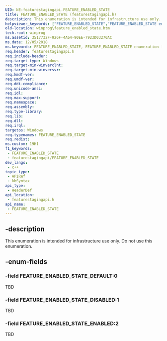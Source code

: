 ```yaml
---
UID: NE:featurestagingapi.FEATURE_ENABLED_STATE
title: FEATURE_ENABLED_STATE (featurestagingapi.h)
description: This enumeration is intended for infrastructure use only.
helpviewer_keywords: ["FEATURE_ENABLED_STATE","FEATURE_ENABLED_STATE enumeration [Windows API]","FEATURE_ENABLED_STATE_DEFAULT","FEATURE_ENABLED_STATE_DISABLED","FEATURE_ENABLED_STATE_ENABLED","FEATURE_ENABLED_STATE_HAS_NOTIFICATION","featurestagingapi/FEATURE_ENABLED_STATE","featurestagingapi/FEATURE_ENABLED_STATE_DEFAULT","featurestagingapi/FEATURE_ENABLED_STATE_DISABLED","featurestagingapi/FEATURE_ENABLED_STATE_ENABLED","featurestagingapi/FEATURE_ENABLED_STATE_HAS_NOTIFICATION","winprog.feature_enabled_state"]
old-location: winprog\feature_enabled_state.htm
tech.root: winprog
ms.assetid: 3517732F-926F-4A64-90EE-7923D03270AC
ms.date: 12/05/2018
ms.keywords: FEATURE_ENABLED_STATE, FEATURE_ENABLED_STATE enumeration [Windows API], FEATURE_ENABLED_STATE_DEFAULT, FEATURE_ENABLED_STATE_DISABLED, FEATURE_ENABLED_STATE_ENABLED, FEATURE_ENABLED_STATE_HAS_NOTIFICATION, featurestagingapi/FEATURE_ENABLED_STATE, featurestagingapi/FEATURE_ENABLED_STATE_DEFAULT, featurestagingapi/FEATURE_ENABLED_STATE_DISABLED, featurestagingapi/FEATURE_ENABLED_STATE_ENABLED, featurestagingapi/FEATURE_ENABLED_STATE_HAS_NOTIFICATION, winprog.feature_enabled_state
req.header: featurestagingapi.h
req.include-header: 
req.target-type: Windows
req.target-min-winverclnt: 
req.target-min-winversvr: 
req.kmdf-ver: 
req.umdf-ver: 
req.ddi-compliance: 
req.unicode-ansi: 
req.idl: 
req.max-support: 
req.namespace: 
req.assembly: 
req.type-library: 
req.lib: 
req.dll: 
req.irql: 
targetos: Windows
req.typenames: FEATURE_ENABLED_STATE
req.redist: 
ms.custom: 19H1
f1_keywords:
 - FEATURE_ENABLED_STATE
 - featurestagingapi/FEATURE_ENABLED_STATE
dev_langs:
 - c++
topic_type:
 - APIRef
 - kbSyntax
api_type:
 - HeaderDef
api_location:
 - featurestagingapi.h
api_name:
 - FEATURE_ENABLED_STATE
---
```


## -description

This enumeration is intended for infrastructure use only. Do not use this enumeration.

## -enum-fields

### -field FEATURE_ENABLED_STATE_DEFAULT:0

TBD

### -field FEATURE_ENABLED_STATE_DISABLED:1

TBD

### -field FEATURE_ENABLED_STATE_ENABLED:2

TBD
